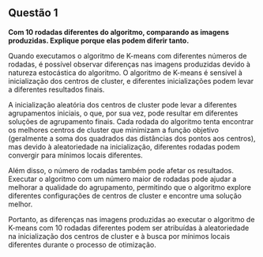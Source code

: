 ## Questão 1
**Com 10 rodadas diferentes do algoritmo, comparando as imagens produzidas. Explique porque elas podem diferir tanto.**


Quando executamos o algoritmo de K-means com diferentes números de rodadas, é possível observar diferenças nas imagens produzidas devido à natureza estocástica do algoritmo. O algoritmo de K-means é sensível à inicialização dos centros de cluster, e diferentes inicializações podem levar a diferentes resultados finais.

A inicialização aleatória dos centros de cluster pode levar a diferentes agrupamentos iniciais, o que, por sua vez, pode resultar em diferentes soluções de agrupamento finais. Cada rodada do algoritmo tenta encontrar os melhores centros de cluster que minimizam a função objetivo (geralmente a soma dos quadrados das distâncias dos pontos aos centros), mas devido à aleatoriedade na inicialização, diferentes rodadas podem convergir para mínimos locais diferentes.

Além disso, o número de rodadas também pode afetar os resultados. Executar o algoritmo com um número maior de rodadas pode ajudar a melhorar a qualidade do agrupamento, permitindo que o algoritmo explore diferentes configurações de centros de cluster e encontre uma solução melhor.

Portanto, as diferenças nas imagens produzidas ao executar o algoritmo de K-means com 10 rodadas diferentes podem ser atribuídas à aleatoriedade na inicialização dos centros de cluster e à busca por mínimos locais diferentes durante o processo de otimização.